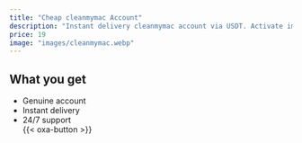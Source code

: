 ```yaml
---
title: "Cheap cleanmymac Account"
description: "Instant delivery cleanmymac account via USDT. Activate immediately."
price: 19
image: "images/cleanmymac.webp"
---
```

## What you get
- Genuine account  
- Instant delivery  
- 24/7 support  
{{< oxa-button >}}
